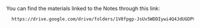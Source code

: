 You can find the materials linked to the Notes through this link:

```bash
  https://drive.google.com/drive/folders/1V0fpgp-JsUv5WDDIywi4Q4JdUGDPVjP-?usp=sharing
```
